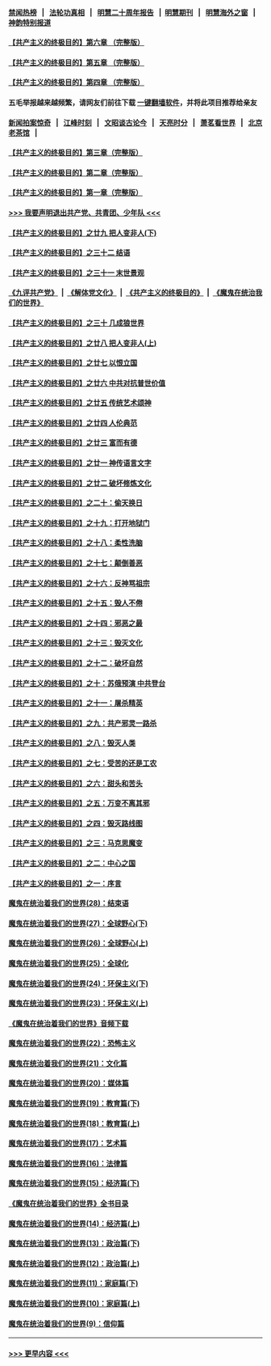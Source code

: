 #### [禁闻热榜](热点新闻.md?=0)  &nbsp;&nbsp;|&nbsp;&nbsp; [法轮功真相](https://github.com/gfw-breaker/truth/blob/master/README.md?=0) &nbsp;&nbsp;|&nbsp;&nbsp; [明慧二十周年报告](https://github.com/gfw-breaker/mh-reports/blob/master/README.md?=0) &nbsp;&nbsp;|&nbsp;&nbsp;[明慧期刊](https://github.com/gfw-breaker/mh-qikan) &nbsp;&nbsp;|&nbsp;&nbsp; [明慧海外之窗](https://github.com/gfw-breaker/mh-news/blob/master/README.md?=0) &nbsp;&nbsp;|&nbsp;&nbsp; [神韵特别报道](https://github.com/gfw-breaker/mh-news/blob/master/shenyun.md?=0)
#### [【共产主义的终极目的】第六章 （完整版）](../pages/nsc422/n11428913.md?t=03181002) 
#### [【共产主义的终极目的】第五章 （完整版）](../pages/nsc422/n11428912.md?t=03181002) 
#### [【共产主义的终极目的】第四章 （完整版）](../pages/nsc422/n11428907.md?t=03181002) 
#### 五毛举报越来越频繁，请网友们前往下载 [一键翻墙软件](https://github.com/gfw-breaker/ssr-accounts)，并将此项目推荐给亲友
#### [新闻拍案惊奇](https://github.com/gfw-breaker/banned-news/blob/master/pages/link4.md) &nbsp;&nbsp;|&nbsp;&nbsp; [江峰时刻](https://github.com/gfw-breaker/banned-news/blob/master/pages/link4.md) &nbsp;&nbsp;|&nbsp;&nbsp; [文昭谈古论今](https://github.com/gfw-breaker/banned-news/blob/master/pages/link4.md) &nbsp;&nbsp;|&nbsp;&nbsp; [天亮时分](https://github.com/gfw-breaker/banned-news/blob/master/pages/link4.md) &nbsp;&nbsp;|&nbsp;&nbsp; [萧茗看世界](https://github.com/gfw-breaker/banned-news/blob/master/pages/link4.md) &nbsp;&nbsp;|&nbsp;&nbsp; [北京老茶馆](https://github.com/gfw-breaker/banned-news/blob/master/pages/link4.md) &nbsp;&nbsp;|&nbsp;&nbsp; 
#### [【共产主义的终极目的】第三章（完整版）](../pages/nsc422/n11428848.md?t=03181002) 
#### [【共产主义的终极目的】第二章（完整版）](../pages/nsc422/n11428831.md?t=03181002) 
#### [【共产主义的终极目的】第一章（完整版）](../pages/nsc422/n11417651.md?t=03181002) 
#### [>>> 我要声明退出共产党、共青团、少年队 <<<](https://github.com/begood0513/goodnews/blob/master/quit/letter.md) 
#### [【共产主义的终极目的】之廿九 把人变非人(下)](../pages/nsc422/n11344140.md?t=03181002) 
#### [【共产主义的终极目的】之三十二 结语](../pages/nsc422/n11360535.md?t=03181002) 
#### [【共产主义的终极目的】之三十一 末世景观](../pages/nsc422/n11351129.md?t=03181002) 
#### [《九评共产党》](https://github.com/begood0513/9ping.md/blob/master/README.md) &nbsp;|&nbsp; [《解体党文化》](../../../../jtdwh.md/blob/master/README.md)  &nbsp;|&nbsp; [《共产主义的终极目的》](../../../../gczydzjmd.md/blob/master/README.md) &nbsp;|&nbsp; [《魔鬼在统治我们的世界》](../../../../mgztzwmdsj.md/blob/master/README.md) 
#### [【共产主义的终极目的】之三十 几成狼世界](../pages/nsc422/n11348280.md?t=03181002) 
#### [【共产主义的终极目的】之廿八 把人变非人(上)](../pages/nsc422/n11340492.md?t=03181002) 
#### [【共产主义的终极目的】之廿七 以恨立国](../pages/nsc422/n11336944.md?t=03181002) 
#### [【共产主义的终极目的】之廿六 中共对抗普世价值](../pages/nsc422/n11324785.md?t=03181002) 
#### [【共产主义的终极目的】之廿五 传统艺术颂神](../pages/nsc422/n11296396.md?t=03181002) 
#### [【共产主义的终极目的】之廿四 人伦典范](../pages/nsc422/n11296397.md?t=03181002) 
#### [【共产主义的终极目的】之廿三 富而有德](../pages/nsc422/n11283598.md?t=03181002) 
#### [【共产主义的终极目的】之廿一 神传语言文字](../pages/nsc422/n11263265.md?t=03181002) 
#### [【共产主义的终极目的】之廿二 破坏修炼文化](../pages/nsc422/n11245728.md?t=03181002) 
#### [【共产主义的终极目的】之二十：偷天换日](../pages/nsc422/n11238846.md?t=03181002) 
#### [【共产主义的终极目的】之十九：打开地狱门](../pages/nsc422/n11206376.md?t=03181002) 
#### [【共产主义的终极目的】之十八：柔性洗脑](../pages/nsc422/n11199994.md?t=03181002) 
#### [【共产主义的终极目的】之十七：颠倒善恶](../pages/nsc422/n11179782.md?t=03181002) 
#### [【共产主义的终极目的】之十六：反神骂祖宗](../pages/nsc422/n11166798.md?t=03181002) 
#### [【共产主义的终极目的】之十五：毁人不倦](../pages/nsc422/n11166792.md?t=03181002) 
#### [【共产主义的终极目的】之十四：邪恶之最](../pages/nsc422/n11150249.md?t=03181002) 
#### [【共产主义的终极目的】之十三：毁灭文化](../pages/nsc422/n11135227.md?t=03181002) 
#### [【共产主义的终极目的】之十二：破坏自然](../pages/nsc422/n11135214.md?t=03181002) 
#### [【共产主义的终极目的】之十：苏俄预演 中共登台](../pages/nsc422/n11118424.md?t=03181002) 
#### [【共产主义的终极目的】之十一：屠杀精英](../pages/nsc422/n11118442.md?t=03181002) 
#### [【共产主义的终极目的】之九：共产邪灵一路杀](../pages/nsc422/n11114139.md?t=03181002) 
#### [【共产主义的终极目的】之八：毁灭人类](../pages/nsc422/n11108503.md?t=03181002) 
#### [【共产主义的终极目的】之七：受苦的还是工农](../pages/nsc422/n11101809.md?t=03181002) 
#### [【共产主义的终极目的】之六：甜头和苦头](../pages/nsc422/n11096971.md?t=03181002) 
#### [【共产主义的终极目的】之五：万变不离其邪](../pages/nsc422/n11091285.md?t=03181002) 
#### [【共产主义的终极目的】之四：毁灭路线图](../pages/nsc422/n11086284.md?t=03181002) 
#### [【共产主义的终极目的】之三：马克思魔变](../pages/nsc422/n11061941.md?t=03181002) 
#### [【共产主义的终极目的】之二：中心之国](../pages/nsc422/n11047728.md?t=03181002) 
#### [【共产主义的终极目的】之一：序言](../pages/nsc422/n11086077.md?t=03181002) 
#### [魔鬼在统治着我们的世界(28)：结束语](../pages/nsc422/n10936246.md?t=03181002) 
#### [魔鬼在统治着我们的世界(27)：全球野心(下)](../pages/nsc422/n10928319.md?t=03181002) 
#### [魔鬼在统治着我们的世界(26)：全球野心(上)](../pages/nsc422/n10900318.md?t=03181002) 
#### [魔鬼在统治着我们的世界(25)：全球化](../pages/nsc422/n10788205.md?t=03181002) 
#### [魔鬼在统治着我们的世界(24)：环保主义(下)](../pages/nsc422/n10695307.md?t=03181002) 
#### [魔鬼在统治着我们的世界(23)：环保主义(上)](../pages/nsc422/n10688613.md?t=03181002) 
#### [《魔鬼在统治着我们的世界》音频下载](../pages/nsc422/n10635553.md?t=03181002) 
#### [魔鬼在统治着我们的世界(22)：恐怖主义](../pages/nsc422/n10614727.md?t=03181002) 
#### [魔鬼在统治着我们的世界(21)：文化篇](../pages/nsc422/n10597706.md?t=03181002) 
#### [魔鬼在统治着我们的世界(20)：媒体篇](../pages/nsc422/n10586579.md?t=03181002) 
#### [魔鬼在统治着我们的世界(19)：教育篇(下)](../pages/nsc422/n10564808.md?t=03181002) 
#### [魔鬼在统治着我们的世界(18)：教育篇(上)](../pages/nsc422/n10526970.md?t=03181002) 
#### [魔鬼在统治着我们的世界(17)：艺术篇](../pages/nsc422/n10499093.md?t=03181002) 
#### [魔鬼在统治着我们的世界(16)：法律篇](../pages/nsc422/n10485969.md?t=03181002) 
#### [魔鬼在统治着我们的世界(15)：经济篇(下)](../pages/nsc422/n10469975.md?t=03181002) 
#### [《魔鬼在统治着我们的世界》全书目录](../pages/nsc422/n10464261.md?t=03181002) 
#### [魔鬼在统治着我们的世界(14)：经济篇(上)](../pages/nsc422/n10457370.md?t=03181002) 
#### [魔鬼在统治着我们的世界(13)：政治篇(下)](../pages/nsc422/n10448270.md?t=03181002) 
#### [魔鬼在统治着我们的世界(12)：政治篇(上)](../pages/nsc422/n10444576.md?t=03181002) 
#### [魔鬼在统治着我们的世界(11)：家庭篇(下)](../pages/nsc422/n10440961.md?t=03181002) 
#### [魔鬼在统治着我们的世界(10)：家庭篇(上)](../pages/nsc422/n10435448.md?t=03181002) 
#### [魔鬼在统治着我们的世界(9)：信仰篇](../pages/nsc422/n10432159.md?t=03181002) 

----
#### [ >>> 更早内容 <<< ](../indexes/nsc422-earlier.md)

